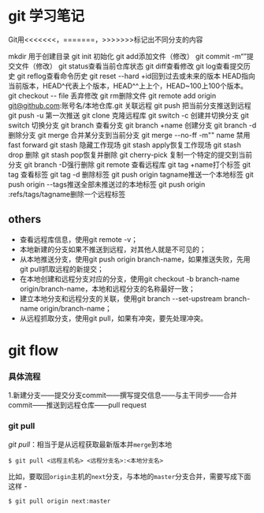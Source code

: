 # git 学习笔记

Git用<<<<<<<，=======，>>>>>>>标记出不同分支的内容

mkdir 用于创建目录
  git init 初始化
  git add添加文件（修改）
  git commit -m“”提交文件（修改）
  git status查看当前仓库状态
  git diff查看修改
  git log查看提交历史
  git reflog查看命令历史
  git reset --hard +id回到过去或未来的版本
  HEAD指向当前版本，HEAD^代表上个版本，HEAD^^上上个，HEAD~100上100个版本。
  git checkout -- file 丢弃修改
  git rm删除文件
  git remote add origin git@github.com:账号名/本地仓库.git 关联远程
  git push 把当前分支推送到远程
  git push -u 第一次推送
  git clone 克隆远程库
  git switch -c 创建并切换分支
  git switch 切换分支
  git branch 查看分支
  git branch +name 创建分支
  git branch -d 删除分支
  git merge 合并某分支到当前分支
  git merge --no-ff -m"" name 禁用fast forward
  git stash 隐藏工作现场
  git stash apply恢复工作现场
  git stash drop 删除
  git stash pop恢复并删除
  git cherry-pick 复制一个特定的提交到当前分支
  git branch -D强行删除
  git remote 查看远程库
  git tag +name打个标签
  git tag 查看标签
  git tag -d 删除标签
  git push origin tagname推送一个本地标签
  git push origin --tags推送全部未推送过的本地标签
  git push origin :refs/tags/tagname删除一个远程标签

## 		others

- 查看远程库信息，使用git     remote -v；
- 本地新建的分支如果不推送到远程，对其他人就是不可见的；
- 从本地推送分支，使用git     push origin branch-name，如果推送失败，先用git     pull抓取远程的新提交；
- 在本地创建和远程分支对应的分支，使用git     checkout -b branch-name origin/branch-name，本地和远程分支的名称最好一致；
- 建立本地分支和远程分支的关联，使用git     branch --set-upstream branch-name origin/branch-name；
- 从远程抓取分支，使用git     pull，如果有冲突，要先处理冲突。

# **git flow**

### 具体流程

1.新建分支——提交分支commit——撰写提交信息——与主干同步——合并commit——推送到远程仓库——pull request  

### git pull

*git pull*：相当于是从远程获取最新版本并`merge`到本地

```shell
$ git pull <远程主机名> <远程分支名>:<本地分支名>
```

比如，要取回`origin`主机的`next`分支，与本地的`master`分支合并，需要写成下面这样 -

```shell
$ git pull origin next:master
```



